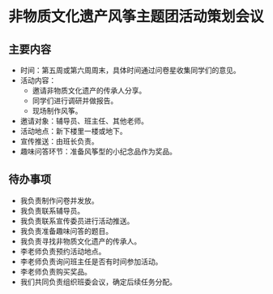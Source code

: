 # 非物质文化遗产风筝主题团活动策划会议

## 主要内容
- 时间：第五周或第六周周末，具体时间通过问卷星收集同学们的意见。
- 活动内容：
  - 邀请非物质文化遗产的传承人分享。
  - 同学们进行调研并做报告。
  - 现场制作风筝。
- 邀请对象：辅导员、班主任、其他老师。
- 活动地点：新下楼里一楼或地下。
- 宣传推送：由班长负责。
- 趣味问答环节：准备风筝型的小纪念品作为奖品。

## 待办事项
- 我负责制作问卷并发放。
- 我负责联系辅导员。
- 我负责联系宣传委员进行活动推送。
- 我负责准备趣味问答的题目。
- 我负责寻找非物质文化遗产的传承人。
- 李老师负责预约活动地点。
- 李老师负责询问班主任是否有时间参加活动。
- 李老师负责购买奖品。
- 我们共同负责组织班委会议，确定后续任务分配。